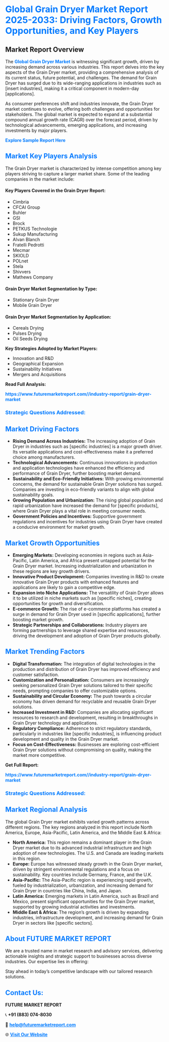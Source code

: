 <h1 style="color: #007BFF;">Global Grain Dryer Market Report 2025-2033: Driving Factors, Growth Opportunities, and Key Players</h1>

<section id="overview">
<h2>Market Report Overview</h2>
<p>The <a href="https://www.futuremarketreport.com//industry-report/grain-dryer-market" style="color: #007BFF; text-decoration: none;"><strong>Global Grain Dryer Market</strong></a> is witnessing significant growth, driven by increasing demand across various industries. This report delves into the key aspects of the Grain Dryer market, providing a comprehensive analysis of its current status, future potential, and challenges. The demand for Grain Dryer has surged due to its wide-ranging applications in industries such as [insert industries], making it a critical component in modern-day [applications].</p>
<p>As consumer preferences shift and industries innovate, the Grain Dryer market continues to evolve, offering both challenges and opportunities for stakeholders. The global market is expected to expand at a substantial compound annual growth rate (CAGR) over the forecast period, driven by technological advancements, emerging applications, and increasing investments by major players.</p>
</section>

<section id="overview">
<p><a href="https://www.futuremarketreport.com//request-sample/reportId=50417" style="color: #007BFF; text-decoration: none;"><strong>Explore Sample Report Here</strong></a></p>
</section>

<section id="key-players">
<h2 style="color: #007BFF;">Market Key Players Analysis</h2>
<p>The Grain Dryer market is characterized by intense competition among key players striving to capture a larger market share. Some of the leading companies in the market include:</p>
<h4>Key Players Covered in the Grain Dryer Report:</h4>
<ul><li>Cimbria</li><li>CFCAI Group</li><li>Buhler</li><li>GSI</li><li>Brock</li><li>PETKUS Technologie</li><li>Sukup Manufacturing</li><li>Alvan Blanch</li><li>Fratelli Pedrotti</li><li>Mecmar</li><li>SKIOLD</li><li>POLnet</li><li>Stela</li><li>Shivvers</li><li>Mathews Company</li></ul>
<h4>Grain Dryer Market Segmentation by Type:</h4>
<ul><li>Stationary Grain Dryer</li><li>Mobile Grain Dryer</li></ul>

<h4>Grain Dryer Market Segmentation by Application:</h4>
<ul><li>Cereals Drying</li><li>Pulses Drying</li><li>Oil Seeds Drying</li></ul>
<p><strong>Key Strategies Adopted by Market Players:</strong></p>
<ul>
<li>Innovation and R&D</li>
<li>Geographical Expansion</li>
<li>Sustainability Initiatives</li>
<li>Mergers and Acquisitions</li>
</ul>
</section>

<section>
<p><strong>Read Full Analysis: </strong></p><a href="https://www.futuremarketreport.com//industry-report/grain-dryer-market" style="color: #007BFF; text-decoration: none;"><strong>https://www.futuremarketreport.com//industry-report/grain-dryer-market</strong></a>
<h3 style="color: #007BFF;">Strategic Questions Addressed:</h3>
</section>

<section id="driving-factors">
<h2 style="color: #007BFF;">Market Driving Factors</h2>
<ul>
<li><strong>Rising Demand Across Industries:</strong> The increasing adoption of Grain Dryer in industries such as [specific industries] is a major growth driver. Its versatile applications and cost-effectiveness make it a preferred choice among manufacturers.</li>
<li><strong>Technological Advancements:</strong> Continuous innovations in production and application technologies have enhanced the efficiency and performance of Grain Dryer, further boosting market demand.</li>
<li><strong>Sustainability and Eco-Friendly Initiatives:</strong> With growing environmental concerns, the demand for sustainable Grain Dryer solutions has surged. Companies are investing in eco-friendly variants to align with global sustainability goals.</li>
<li><strong>Growing Population and Urbanization:</strong> The rising global population and rapid urbanization have increased the demand for [specific products], where Grain Dryer plays a vital role in meeting consumer needs.</li>
<li><strong>Government Policies and Incentives:</strong> Supportive government regulations and incentives for industries using Grain Dryer have created a conducive environment for market growth.</li>
</ul>
</section>

<section id="growth-opportunities">
<h2 style="color: #007BFF;">Market Growth Opportunities</h2>
<ul>
<li><strong>Emerging Markets:</strong> Developing economies in regions such as Asia-Pacific, Latin America, and Africa present untapped potential for the Grain Dryer market. Increasing industrialization and urbanization in these regions are key growth drivers.</li>
<li><strong>Innovative Product Development:</strong> Companies investing in R&D to create innovative Grain Dryer products with enhanced features and applications are likely to gain a competitive edge.</li>
<li><strong>Expansion into Niche Applications:</strong> The versatility of Grain Dryer allows it to be utilized in niche markets such as [specific niches], creating opportunities for growth and diversification.</li>
<li><strong>E-commerce Growth:</strong> The rise of e-commerce platforms has created a surge in demand for Grain Dryer used in [specific applications], further boosting market growth.</li>
<li><strong>Strategic Partnerships and Collaborations:</strong> Industry players are forming partnerships to leverage shared expertise and resources, driving the development and adoption of Grain Dryer products globally.</li>
</ul>
</section>

<section id="trending-factors">
<h2 style="color: #007BFF;">Market Trending Factors</h2>
<ul>
<li><strong>Digital Transformation:</strong> The integration of digital technologies in the production and distribution of Grain Dryer has improved efficiency and customer satisfaction.</li>
<li><strong>Customization and Personalization:</strong> Consumers are increasingly seeking personalized Grain Dryer solutions tailored to their specific needs, prompting companies to offer customizable options.</li>
<li><strong>Sustainability and Circular Economy:</strong> The push towards a circular economy has driven demand for recyclable and reusable Grain Dryer solutions.</li>
<li><strong>Increased Investment in R&D:</strong> Companies are allocating significant resources to research and development, resulting in breakthroughs in Grain Dryer technology and applications.</li>
<li><strong>Regulatory Compliance:</strong> Adherence to strict regulatory standards, particularly in industries like [specific industries], is influencing product development and quality in the Grain Dryer market.</li>
<li><strong>Focus on Cost-Effectiveness:</strong> Businesses are exploring cost-efficient Grain Dryer solutions without compromising on quality, making the market more competitive.</li>
</ul>
</section>

<section>
<p><strong>Get Full Report: </strong></p><a href="https://www.futuremarketreport.com//industry-report/grain-dryer-market" style="color: #007BFF; text-decoration: none;"><strong>https://www.futuremarketreport.com//industry-report/grain-dryer-market</strong></a>
<h3 style="color: #007BFF;">Strategic Questions Addressed:</h3>
</section>


<section id="regional-analysis">
<h2 style="color: #007BFF;">Market Regional Analysis</h2>
<p>The global Grain Dryer market exhibits varied growth patterns across different regions. The key regions analyzed in this report include North America, Europe, Asia-Pacific, Latin America, and the Middle East & Africa:</p>
<ul>
<li><strong>North America:</strong> This region remains a dominant player in the Grain Dryer market due to its advanced industrial infrastructure and high adoption of new technologies. The U.S. and Canada are leading markets in this region.</li>
<li><strong>Europe:</strong> Europe has witnessed steady growth in the Grain Dryer market, driven by stringent environmental regulations and a focus on sustainability. Key countries include Germany, France, and the U.K.</li>
<li><strong>Asia-Pacific:</strong> The Asia-Pacific region is experiencing rapid growth, fueled by industrialization, urbanization, and increasing demand for Grain Dryer in countries like China, India, and Japan.</li>
<li><strong>Latin America:</strong> Emerging markets in Latin America, such as Brazil and Mexico, present significant opportunities for the Grain Dryer market, supported by growing industrial activities and investments.</li>
<li><strong>Middle East & Africa:</strong> The region’s growth is driven by expanding industries, infrastructure development, and increasing demand for Grain Dryer in sectors like [specific sectors].</li>
</ul>
</section>

<footer>
<h2 style="color: #007BFF;">About FUTURE MARKET REPORT</h2>
<p>We are a trusted name in market research and advisory services, delivering actionable insights and strategic support to businesses across diverse industries. Our expertise lies in offering:</p>

<p>Stay ahead in today’s competitive landscape with our tailored research solutions.</p>

<h2 style="color: #007BFF;">Contact Us:</h2>
<p><strong>FUTURE MARKET REPORT</strong></p>
<p>📞 <strong>+91 (883) 074-8030</strong></p>
<p>📧 <strong><a href="mailto:help@futuremarketreport.com" style="color: #007BFF;">help@futuremarketreport.com</a></strong></p>
<p>🌐 <strong><a href="https://www.futuremarketreport.com/" style="color: #007BFF;">Visit Our Website</a></strong></p>
</footer>
